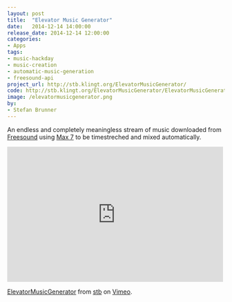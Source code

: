 ```yaml
---
layout: post
title:  "Elevator Music Generator"
date:   2014-12-14 14:00:00
release_date: 2014-12-14 12:00:00
categories: 
- Apps
tags:
- music-hackday 
- music-creation
- automatic-music-generation
- freesound-api 
project_url: http://stb.klingt.org/ElevatorMusicGenerator/
code: http://stb.klingt.org/ElevatorMusicGenerator/ElevatorMusicGenerator.zip
image: /elevatormusicgenerator.png
by: 
- Stefan Brunner
---
```


An endless and completely meaningless stream of music downloaded from [Freesound](http://www.freesound.org) using [Max 7](https://cycling74.com/max7/) to be timestreched and mixed automatically.

<iframe src="https://player.vimeo.com/video/114469427" width="500" height="313" frameborder="0" webkitallowfullscreen mozallowfullscreen allowfullscreen></iframe> <p><a href="https://vimeo.com/114469427">ElevatorMusicGenerator</a> from <a href="https://vimeo.com/ooostbooo">stb</a> on <a href="https://vimeo.com">Vimeo</a>.</p>
